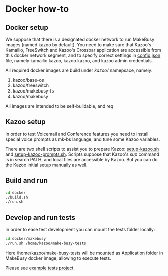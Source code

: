 # Docker how-to

## Docker setup

We suppose that there is a designated docker network to run MakeBusy images (named kazoo by default).
You need to make sure that Kazoo's Kamailio, FreeSwitch and Kazoo's Crossbar application are
accessible from this docker network segment, and to specify correct settings in [config.json](makebusy/etc/config.json.dist) file,
namely kamailio.kazoo, kazoo.kazoo, and kazoo admin credentials.

All required docker images are build under *kazoo/* namepsace, namely:

1. kazoo/base-os
2. kazoo/freeswitch
3. kazoo/makebusy-fs
4. kazoo/makebusy

All images are intended to be self-buildable, and req

## Kazoo setup

In order to test Voicemail and Conference features you need to install special voice prompts as mk-bs
language, and tune some Kazoo variables.

There are two shell scripts to assist you to prepare Kazoo: [setup-kazoo.sh](makebusy/setup-kazoo.sh)
and [setup-kazoo-prompts.sh](makebusy/setup-kazoo-prompts.sh).  Scripts suppose that Kazoo's *sup* command
is in search PATH, and local files are accessible by Kazoo. But you can do the Kazoo initial setup manually
as well.

## Build and run

```sh
cd docker
./build.sh
./run.sh
```
## Develop and run tests

In order to ease test development you can mount the tests folder locally:

```sh
cd docker/makebusy
./run.sh /home/kazoo/make-busy-tests
```
Here /home/kazoo/make-busy-tests will be mounted as Application folder in MakeBusy docker image,
allowing to execute tests.

Please see [example tests project](https://github.com/2600hz/make-busy-skel).
